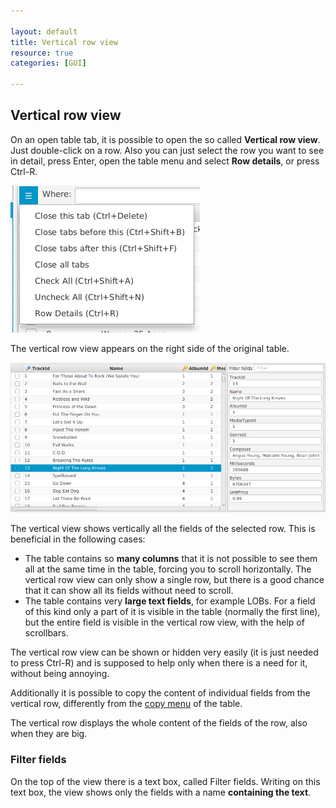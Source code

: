 ```yaml
---

layout: default
title: Vertical row view
resource: true
categories: [GUI]
 
---
```


## Vertical row view

On an open table tab, it is possible to open the so called **Vertical row view**.
Just double-click on a row. 
Also you can just select the row you want to see in detail, press Enter, open the table menu and select **Row details**, or press Ctrl-R. 

![Table menu](images/accelerators.png)

The vertical row view appears on the right side of the original table.

![Vertical Row View](images/verticalrowview.png)

The vertical view shows vertically all the fields of the selected row. This is beneficial in the following cases:

- The table contains so **many columns** that it is not possible to see them all at the same time in the table, forcing you to scroll horizontally. The vertical row view can only show a single row, but there is a good chance that it can show all its fields without need to scroll.
- The table contains very **large text fields**, for example LOBs. For a field of this kind only a part of it is visible in the table (normally the first line),  but the entire field is visible in the vertical row view, with the help of  scrollbars. 

The vertical row view can be shown or hidden very easily (it is just needed to press Ctrl-R) and is supposed to help only when there is a need for it, without being annoying.

Additionally it is possible to copy the content of individual fields from the vertical row, differently from the [copy menu](Copy-Data) of the table.

The vertical row displays the whole content of the fields of the row, also when they are big.

### Filter fields

On the top of the view there is a text box, called Filter fields.
Writing on this text box, the view shows only the fields with a name **containing the text**.